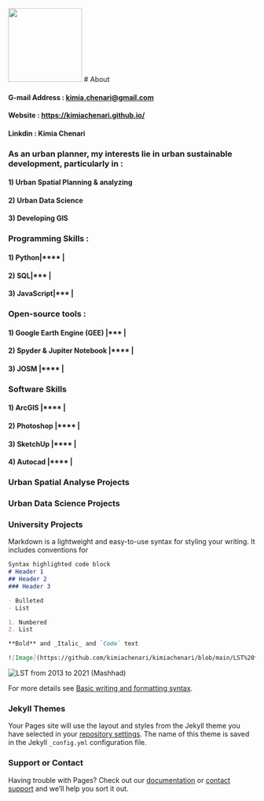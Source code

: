 
<img src="https://user-images.githubusercontent.com/104256716/173216840-98e57dd1-00e5-4b01-b6c9-47e1b78bc15f.jpg" width="150" height="150">
# About

#### G-mail Address : kimia.chenari@gmail.com
#### Website : https://kimiachenari.github.io/
#### Linkdin : Kimia Chenari


### As an urban planner, my interests lie in urban sustainable development, particularly in :
#### 1) Urban Spatial Planning & analyzing
#### 2) Urban Data Science
#### 3) Developing GIS

### Programming Skills :
#### 1) Python|**** |
#### 2) SQL|***  |
#### 3) JavaScript|***  |

### Open-source tools :
#### 1) Google Earth Engine (GEE)  |***  |
#### 2) Spyder & Jupiter Notebook  |**** |
#### 3) JOSM                       |**** |

### Software Skills
#### 1) ArcGIS       |**** |
#### 2) Photoshop    |**** |
#### 3) SketchUp     |**** |
#### 4) Autocad      |**** |

### Urban Spatial Analyse Projects
### Urban Data Science Projects
### University Projects

Markdown is a lightweight and easy-to-use syntax for styling your writing. It includes conventions for

```markdown
Syntax highlighted code block
# Header 1
## Header 2
### Header 3

- Bulleted
- List

1. Numbered
2. List

**Bold** and _Italic_ and `Code` text

![Image](https://github.com/kimiachenari/kimiachenari/blob/main/LST%20from%202013%20to%202021%20(Mashhad).png?raw=true)
```
![LST from 2013 to 2021 (Mashhad)](https://user-images.githubusercontent.com/104256716/173180442-6d1f4537-8b47-4a04-b46d-029930684e73.png)




For more details see [Basic writing and formatting syntax](https://docs.github.com/en/github/writing-on-github/getting-started-with-writing-and-formatting-on-github/basic-writing-and-formatting-syntax).

### Jekyll Themes

Your Pages site will use the layout and styles from the Jekyll theme you have selected in your [repository settings](https://github.com/kimiachenari/kimiachenari.github.io/settings/pages). The name of this theme is saved in the Jekyll `_config.yml` configuration file.

### Support or Contact

Having trouble with Pages? Check out our [documentation](https://docs.github.com/categories/github-pages-basics/) or [contact support](https://support.github.com/contact) and we’ll help you sort it out.
